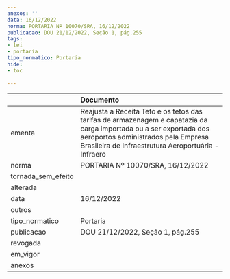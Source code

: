 ```yaml
---
anexos: ''
data: 16/12/2022
norma: PORTARIA Nº 10070/SRA, 16/12/2022
publicacao: DOU 21/12/2022, Seção 1, pág.255
tags:
- lei
- portaria
tipo_normatico: Portaria
hide: 
- toc 
 
---
```


|                    | Documento                                                                                                                                                                                                       |
|:-------------------|:----------------------------------------------------------------------------------------------------------------------------------------------------------------------------------------------------------------|
| ementa             | Reajusta a Receita Teto e os tetos das tarifas de armazenagem e capatazia da carga importada ou a ser exportada dos aeroportos administrados pela Empresa Brasileira de Infraestrutura Aeroportuária - Infraero |
| norma              | PORTARIA Nº 10070/SRA, 16/12/2022                                                                                                                                                                               |
| tornada_sem_efeito |                                                                                                                                                                                                                 |
| alterada           |                                                                                                                                                                                                                 |
| data               | 16/12/2022                                                                                                                                                                                                      |
| outros             |                                                                                                                                                                                                                 |
| tipo_normatico     | Portaria                                                                                                                                                                                                        |
| publicacao         | DOU 21/12/2022, Seção 1, pág.255                                                                                                                                                                                |
| revogada           |                                                                                                                                                                                                                 |
| em_vigor           |                                                                                                                                                                                                                 |
| anexos             |                                                                                                                                                                                                                 |